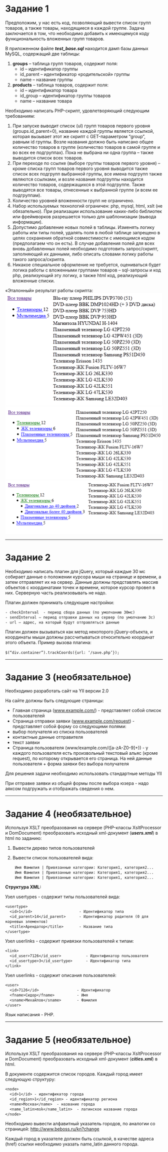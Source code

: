 # Задание 1
Предположим, у нас есть код, позволяющий вывести список групп товаров, а также товары, находящиеся в каждой группе. Задача заключается в том, что необходимо добавить к имеющемуся коду функциональность вложенных групп товаров.

В приложенном файле ***test_base.sql*** находится дамп базы данных MySQL, содержащий две таблицы:

1.	**groups** – таблица групп товаров, содержит поля:
    - id – идентификатор группы
    - id_parent – идентификатор «родительской» группы
    - name – название группы
2.	**products** – таблица товаров, содержит  поля:
    - id – идентификатор товара
    - id_group – идентификатор группы товаров
    - name – название товара


Необходимо написать PHP-скрипт, удовлетворяющий следующим требованиям:
1.	При запуске выводит список (ul) групп товаров первого уровня (groups.id_parent=0), название каждой группы является ссылкой, которая вызывает этот же скрипт с GET-параметром “group”, равным id группы. Возле названия должно быть написано общее количество товаров в группе (количество товаров в самой группе и во всех ее подгруппах). Пока не выбрана ни одна группа – также выводится список всех товаров.
2.	При переходе по ссылке (выборе группы товаров первого уровня) – кроме списка групп товаров первого уровня выводится также список всех подгрупп выбранной группы, все имена подгрупп также являются ссылками, и возле названия подгруппы находится количество товаров, содержащихся в этой подгруппе. Также выводятся все товары, отнесенные к выбранной группе (и всем ее подгруппам). 
3.	Количество уровней вложенности групп не ограничено.
4.	Набор используемых технологий ограничен: php, mysql, html, xslt (не обязательно). При реализации использование каких-либо библиотек или фреймворков разрешается только для шаблонизации (вывода информации).
5.	Допустимо добавление новых полей в таблицы. Изменять  логику работы или типы полей, удалять поля в любой таблице запрещено в целях сохранения обратной совместимости с имеющимся кодом (предполагаем что он есть). В случае добавления полей для всех вновь добавленных полей необходимо подготовить запрос/скрипт, заполняющий их данными, либо описать словами логику работы такого запроса/скрипта. 
6.	Никакое специальное оформление не требуется, оцениваться будет логика работы с вложенными группами товаров – sql-запросы и код php, реализующий эту логику, а также html код, реализующий вложенные списки.
 

«Эталонный» результат работы скрипта:
![Example Program Result Part 1](/img/task1-img-1.png)
![Example Program Result Part 2](/img/task1-img-2.png)
![Example Program Result Part 3](/img/task1-img-3.png)

---

# Задание 2

Необходимо написать плагин для  jQuery, который каждые 30 мс собирает данные о положении курсора мыши на странице и времени, а затем отправляет их на сервер. Данные должны представлять массив объектов с координатами точек и времени, которое курсор провел в них. Серверную часть реализовывать не надо.

Плагин должен принимать следующие настройки:

    - checkInterval  - период сбора данных (по умолчанию 30мс)
    - sendInterval – период отправки данных на сервер (по умолчанию 3с)
    - url – адрес, на который будут отправляться данные 

Плагин должен вызываться как метод некоторого jQuery-объекта, и координаты мыши должны рассчитываться относительно координат этого объекта. Пример вызова плагина:

```$(“div.container”).trackCoords({url: ‘/save.php’});```

---

# Задание 3 (необязательное)
Необходимо разработать сайт на YII версии 2.0

На сайте должны быть следующие страницы:
- Главная страница (www.example.com/) - представляет собой список пользователей
- Страница отправки заявки (www.example.com/request) - представляет собой форму со следующими полями: 
- выбор получателя из списка пользователей 
- контактные данные отправителя 
- текст заявки
- Страница пользователя (www/example.com/([a-zA-Z0-9]+)) - у каждого пользователя есть произвольный текстовый альяс (кроме request), по которому открывается его страница. На ней данные пользователя + форма заявки без выбора получателя

Для решения задачи необходимо использовать стандартные методы YII

При отправке заявки из общей формы после выбора юзера - надо аяксом подгружать и отображать сведения о нем.

---

# Задание 4 (необязательное)

Используя XSLT преобразования на сервере (PHP-классы XsltProcessor и DomDocument) преобразовать исходный xml-документ 
(***users.xml***) в html по заданию:

1) Вывести дерево типов пользователей
2) Вывести список пользователей вида:

        Имя Фамилия | Привязанные категории: Категория1, категория2...
        Имя Фамилия | Привязанные категории: Категория1, категория2...
        Имя Фамилия | Привязанные категории: Категория1, категория2...
    
    
**Структура XML:**

Узел usertypes - содержит типы пользователей вида:

    <usertype>
      <id>1</id>                     - Идентификатор типа
      <id_parent>14</id_parent>		 - Идентификатор родителя (0 для корневых элементов)
      <title>Арендатор</title>  	 - Название типа
    </usertype>

Узел userlinks - содержит привязки пользователей к типам:

    <link>
      <id_user>7126</id_user>        	- Идентификатор пользователя
      <id_usertype>3</id_usertype>    	- Идентификатор типа
    </link>
    
Узел userlinks - содержит описания пользователей:

    <user>
      <id>7126</id>            		- Идентификатор
      <fname>Сидор</fname>        	- Имя
      <sname>Михайлов</sname>    	- Фамилия
    </user>
    
Язык написания - PHP.

---

# Задание 5 (необязательное)

Используя XSLT преобразования на сервере (PHP-классы XsltProcessor и DomDocument) преобразовать исходный xml-документ (***cities.xml***) в html.

В документе содержится список городов. Каждый город имеет следующую структуру:

    <node>
      <id>1</id> - идентификатор города
      <id_region>1</id_region> - идентификатор региона
      <name>Москва</name>  - название города
      <name_latin>msk</name_latin>  - латинское название города
    </node>

Необходимо вывести алфавитный указатель городов, по аналогии со страницей:
http://www.beboss.ru/kn?change

Каждый город в указателе должен быть ссылкой, в качестве адреса (href) ссылки необходимо указать name_latin данного города.



